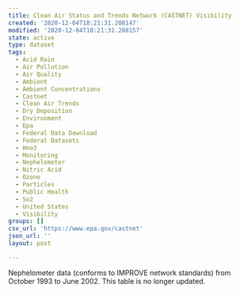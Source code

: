 ```yaml
---
title: Clean Air Status and Trends Network (CASTNET) Visibility
created: '2020-12-04T18:21:31.208147'
modified: '2020-12-04T18:21:31.208157'
state: active
type: dataset
tags:
  - Acid Rain
  - Air Pollution
  - Air Quality
  - Ambient
  - Ambient Concentrations
  - Castnet
  - Clean Air Trends
  - Dry Deposition
  - Environment
  - Epa
  - Federal Data Download
  - Federal Datasets
  - Hno3
  - Monitoring
  - Nephelometer
  - Nitric Acid
  - Ozone
  - Particles
  - Public Health
  - So2
  - United States
  - Visibility
groups: []
csv_url: 'https://www.epa.gov/castnet'
json_url: ''
layout: post

---
```

Nephelometer data (conforms to IMPROVE network standards) from October 1993 to June 2002. This table is no longer updated.
